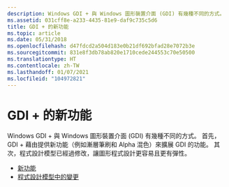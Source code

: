 ```yaml
---
description: Windows GDI + 與 Windows 圖形裝置介面 (GDI) 有幾種不同的方式。
ms.assetid: 031cff8e-a233-4435-81e9-daf9c735c5d6
title: GDI + 的新功能
ms.topic: article
ms.date: 05/31/2018
ms.openlocfilehash: d47fdcd2a504d183e0b21df692bfad28e7072b3e
ms.sourcegitcommit: 831e8f3db78ab820e1710cede244553c70e50500
ms.translationtype: HT
ms.contentlocale: zh-TW
ms.lasthandoff: 01/07/2021
ms.locfileid: "104972821"
---
```

# <a name="whats-new-in-gdi"></a>GDI + 的新功能

Windows GDI + 與 Windows 圖形裝置介面 (GDI) 有幾種不同的方式。 首先，GDI + 藉由提供新功能（例如漸層筆刷和 Alpha 混色）來擴展 GDI 的功能。 其次，程式設計模型已經過修改，讓圖形程式設計更容易且更有彈性。

-   [新功能](-gdiplus-new-features-about.md)
-   [程式設計模型中的變更](-gdiplus-changes-in-the-programming-model-about.md)

 

 



